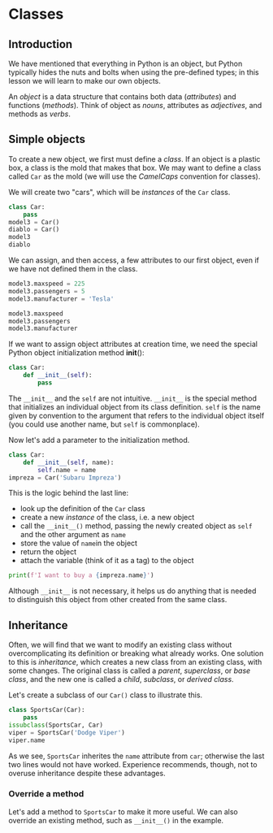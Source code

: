 # Classes

## Introduction

We have mentioned that everything in Python is an object, but Python typically hides the nuts and bolts when using the pre-defined types; in this lesson we will learn to make our own objects.

An _object_ is a data structure that contains both data (_attributes_) and functions (_methods_). Think of object as _nouns_, attributes as _adjectives_, and methods as _verbs_.

## Simple objects

To create a new object, we first must define a _class_. If an object is a plastic box, a class is the mold that makes that box. We may want to define a class called `Car` as the mold (we will use the _CamelCaps_ convention for classes).

We will create two "cars", which will be _instances_ of the `Car` class.

```python
class Car:
    pass
model3 = Car()
diablo = Car()
model3
diablo
```

We can assign, and then access, a few attributes to our first object, even if we have not defined them in the class.

```python
model3.maxspeed = 225
model3.passengers = 5
model3.manufacturer = 'Tesla'
```

```python
model3.maxspeed
model3.passengers
model3.manufacturer
```

If we want to assign object attributes at creation time, we need the special Python object initialization method __init__():

```python
class Car:
    def __init__(self):
        pass
```

The `__init__` and the `self` are not intuitive. `__init__` is the special method that initializes an individual object from its class definition. `self` is the name given by convention to the argument that refers to the individual object itself (you could use another name, but `self` is commonplace).

Now let's add a parameter to the initialization method.

```python
class Car:
    def __init__(self, name):
        self.name = name
impreza = Car('Subaru Impreza')
```

This is the logic behind the last line:
- look up the definition of the `Car` class
- create a new _instance_ of the class, i.e. a new object
- call the `__init__()` method, passing the newly created object as `self` and the other argument as `name`
- store the value of `name`in the object
- return the object
- attach the variable (think of it as a tag) to the object

```python
print(f'I want to buy a {impreza.name}')
```

Although `__init__` is not necessary, it helps us do anything that is needed to distinguish this object from other created from the same class.

## Inheritance

Often, we will find that we want to modify an existing class without overcomplicating its definition or breaking what already works. One solution to this is _inheritance_, which creates a new class from an existing class, with some changes. The original class is called a _parent_, _superclass_, or _base class_, and the new one is called a _child_, _subclass_, or _derived class_.

Let's create a subclass of our `Car()` class to illustrate this.

```python
class SportsCar(Car):
    pass
issubclass(SportsCar, Car)
viper = SportsCar('Dodge Viper')
viper.name
```

As we see, `SportsCar` inherites the `name` attribute from `car`; otherwise the last two lines would not have worked. Experience recommends, though, not to overuse inheritance despite these advantages.

### Override a method

Let's add a method to `SportsCar` to make it more useful. We can also override an existing method, such as `__init__()` in the example.



